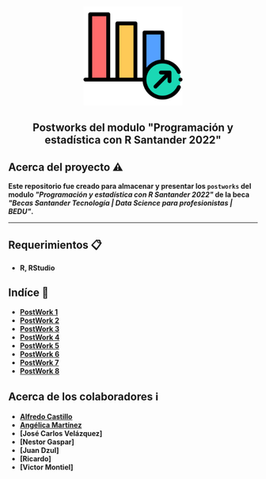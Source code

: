<p align="center">
  <img src="img/logo.png" alt="Logo" width="200" height="200">
</p>
<p align="center">  

 <h2 align="center"><strong>Postworks del modulo "Programación y estadística con R Santander 2022" </h2>


## Acerca del proyecto ⚠️
Este repositorio fue creado para almacenar y presentar los `postworks` del modulo _"Programación y estadística con R Santander 2022"_ de la beca _"Becas Santander Tecnología | Data Science para profesionistas | BEDU"_.
***

## Requerimientos 📋
* R, RStudio

## Indíce 📖

- [PostWork 1](/PostWork1)
- [PostWork 2](/PostWork2)
- [PostWork 3](/PostWork3)
- [PostWork 4](/PostWork4)
- [PostWork 5](/PostWork5)
- [PostWork 6](/PostWork6)
- [PostWork 7](/PostWork7)
- [PostWork 8](/PostWork8)


## Acerca de los colaboradores ℹ️
- [Alfredo Castillo](https://github.com/alsolisc)
- [Angélica Martínez](https://github.com/AngelicaMarMo)
- [José Carlos Velázquez]
- [Nestor Gaspar]
- [Juan Dzul]
- [Ricardo]
- [Victor Montiel]
